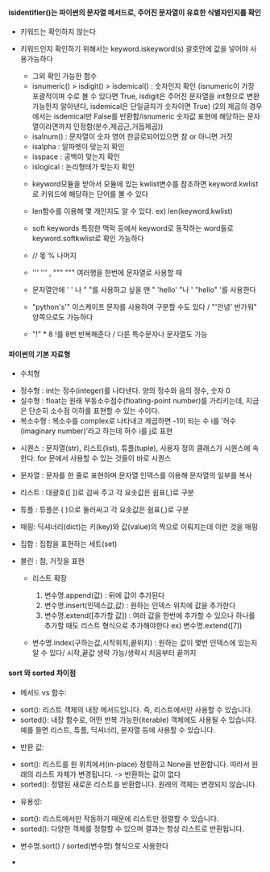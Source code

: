  #### isidentifier()는 파이썬의 문자열 메서드로, 주어진 문자열이 유효한 식별자인지를 확인
- 키워드는 확인하지 않는다
- 키워드인지 확인하기 위해서는 keyword.iskeyword(s) 괄호안에 값을 넣어야 사용가능하다

  * 그외 확인 가능한 함수
  * isnumeric() > isdigit() > isdemical() : 숫자인지 확인
    (isnumeric이 가장 포괄적이며 수로 볼 수 있다면 True, isdigit은 주어진 문자열을 int형으로 변환가능한지 알아낸다,  isdemical은 단일글자가 숫자이면 True)
    (2의 제곱의 경우에서는 isdemical만 False를 반환함/isnumeric 숫자값 표현에 해당하는 문자열이라면까지 인정함(분수,제곱근,거듭제곱))
  * isalnum() : 문자열이 숫자 영어 한글로되어있으면 참 or 아니면 거짓
  * isalpha : 알파벳이 맞는지 확인
  * isspace : 공백이 맞는지 확인
  * islogical : 논리형태가 맞는지 확인
 
  - keyword모듈을 받아서 모듈에 있는 kwlist변수를 참조하면 keyword.kwlist로 키워드에 해당하는 단어를 볼 수 있다
  - len함수를 이용해 몇 개인지도 알 수 있다. ex) len(keyword.kwlist)
  - soft keywords 특정한 맥락 등에서 keyword로 동작하는 word들로 keyword.softkwlist로 확인 가능하다

  - // 몫 % 나머지
 
  - ''' ''' , """ """ 여러행을 한번에 문자열로 사용할 때
 
  - 문자열안에 ' ' 나 " "를 사용하고 싶을 땐 " 'hello' "나 ' "hello" '를 사용한다
  - "python\'s'" 이스케이프 문자를 사용하여 구분할 수도 있다 / "\'안녕\' 반가워" 양쪽으로도 가능하다
 
  - "!" * 8 !를 8번 반복해준다 / 다른 특수문자나 문자열도 가능
#### 파이썬의 기본 자료형
- 수치형
* 정수형 : int는 정수(integer)를 나타낸다. 양의 정수와 음의 정수, 숫자 0
* 실수형 : float는 원래 부동소수점수(floating-point number)를 가리키는데, 지금은 단순히 소수점 이하를 표현할 수 있는 수이다.
* 복소수형 : 복소수를 complex로 나타내고 제곱하면 -1이 되는 수 i를 ‘허수(imaginary number)’라고 하는데 허수 i를 j로 표현
- 시퀀스 : 문자열(str), 리스트(list), 튜플(tuple), 사용자 정의 클래스가 시퀀스에 속한다. for 문에서 사용할 수 있는 것들이 바로 시퀀스
- 문자열 : 문자를 한 줄로 표현하며 문자열 인덱스를 이용해 문자열의 일부를 복사
- 리스트 : 대괄호([ ])로 감싸 주고 각 요솟값은 쉼표(,)로 구분
- 튜플 : 튜플은 ( )으로 둘러싸고 각 요솟값은 쉼표(,)로 구분
- 매핑: 딕셔너리(dict)는 키(key)와 값(value)의 짝으로 이뤄지는데 이런 것을 매핑
- 집합 : 집합을 표현하는 세트(set)
- 블린 : 참, 거짓을 표현

  - 리스트 확장
    1. 변수명.append(값) : 뒤에 값이 추가된다
    2. 변수명.insert(인덱스값,값) : 원하는 인덱스 위치에 값을 추가한다
    3. 변수명.extend([추가할 값]) : 여러 값을 한번에 추가할 수 있으나 하나를 추가할 때도 리스트 형식으로 추가해야한다 ex) 변수명.extend([7])
   
  - 변수명.index(구하는값,시작위치,끝위치) : 원하는 값이 몇번 인덱스에 있는지 알 수 있다/ 시작,끝값 생략 가능/생략시 처음부터 끝까지
 
 #### sort 와 sorted 차이점
* 메서드 vs 함수:
- sort(): 리스트 객체의 내장 메서드입니다. 즉, 리스트에서만 사용할 수 있습니다.
- sorted(): 내장 함수로, 어떤 반복 가능한(iterable) 객체에도 사용될 수 있습니다. 예를 들면 리스트, 튜플, 딕셔너리, 문자열 등에 사용할 수 있습니다.
* 반환 값:
- sort(): 리스트를 원 위치에서(in-place) 정렬하고 None을 반환합니다. 따라서 원래의 리스트 자체가 변경됩니다. -> 반환하는 값이 없다
- sorted(): 정렬된 새로운 리스트를 반환합니다. 원래의 객체는 변경되지 않습니다.
* 유용성:
- sort(): 리스트에서만 작동하기 때문에 리스트만 정렬할 수 있습니다.
- sorted(): 다양한 객체를 정렬할 수 있으며 결과는 항상 리스트로 반환됩니다.

* 변수명.sort() / sorted(변수명) 형식으로 사용한다

* 
